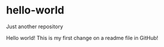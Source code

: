 # hello-world
Just another repository

Hello world! This is my first change on a readme file in GitHub!
